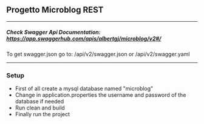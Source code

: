 ## Progetto Microblog REST
___
##### Check Swagger Api Documentation: https://app.swaggerhub.com/apis/albertgj/microblog/v2#/

To get swagger.json go to: /api/v2/swagger.json or /api/v2/swagger.yaml
___
### Setup
- First of all create a mysql database named "microblog"
- Change in application.properties the username and password of the database if needed
- Run clean and build
- Finally run the project